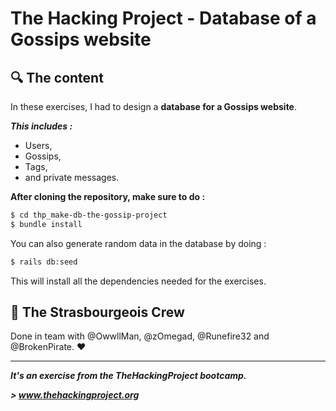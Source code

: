 # The Hacking Project - Database of a Gossips website


## :mag: The content
In these exercises, I had to design a **database for a Gossips website**.

***This includes :***
* Users,
* Gossips,
* Tags,
* and private messages.

**After cloning the repository, make sure to do :**
```sh
$ cd thp_make-db-the-gossip-project
$ bundle install
```

You can also generate random data in the database by doing :
```sh
$ rails db:seed
```

This will install all the dependencies needed for the exercises.

## :european_post_office: The Strasbourgeois Crew
Done in team with @OwwllMan, @zOmegad, @Runefire32 and @BrokenPirate. :heart:

<hr>

***It's an exercise from the TheHackingProject bootcamp.***

***> www.thehackingproject.org***
